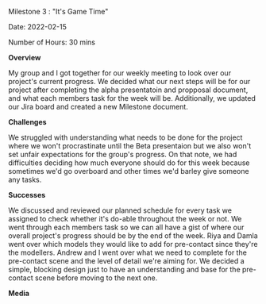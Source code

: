 Milestone 3 : "It's Game Time"

Date: 2022-02-15

Number of Hours: 30 mins

**Overview**

My group and I got together for our weekly meeting to look over our project's current progress. We decided what our next steps will be for our project after completing the alpha presentatoin and propposal document, and what each members task for the week will be. Additionally, we updated our Jira board and created a new Milestone document.

**Challenges**

We struggled with understanding what needs to be done for the project where we won't procrastinate until the Beta presentaion but we also won't set unfair expectations for the group's progress. On that note, we had difficulties deciding how much everyone should do for this week because sometimes we'd go overboard and other times we'd barley give someone any tasks.

**Successes**

We discussed and reviewed our planned schedule for every task we assigned to check whether it's do-able throughout the week or not. We went through each members task so we can all have a gist of where our overall project's progress should be by the end of the week. Riya and Damla went over which models they would like to add for pre-contact since they're the modellers. Andrew and I went over what we need to complete for the pre-contact scene and the level of detail we're aiming for. We decided a simple, blocking design just to have an understanding and base for the pre-contact scene before moving to the next one.

**Media**

